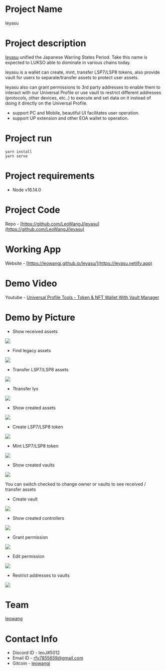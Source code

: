 # Project Name

Ieyasu

# Project description
[Ieyasu](https://en.wikipedia.org/wiki/Tokugawa_Ieyasu) unified the Japanese Warring States Period.
Take this name is expected to LUKSO able to dominate in various chains today.

Ieyasu is a wallet can create, mint, transfer LSP7/LSP8 tokens, also provide vault for users to separate/transfer assets to protect user assets.

Ieyasu also can grant permissions to 3rd party addresses to enable them to interact with our Universal Profile or use vault to restrict different addresses (protocols, other devices, etc..) to execute and set data on it instead of doing it directly on the Universal Profile.

- support PC and Mobile,  beautiful UI facilitates user operation.
- support UP extension and other EOA wallet to operation.



# Project run
```
yarn install 
yarn serve
```

# Project requirements
 - Node v16.14.0
# Project Code

Repo - [https://github.com/LeoWangJ/Ieyasu](https://github.com/LeoWangJ/Ieyasu)

# Working App

Website - [https://leowangj.github.io/leyasu/](https://leyasu.netlify.app)

# Demo Video

Youtube - [Universal Profile Tools - Token & NFT Wallet With Vault Manager](https://youtu.be/PxE2KuxBY0s)


# Demo by Picture 
- Show received assets  

![](./public/received.png)

- Find legacy assets  

![](./public/find_legacy_assets.png)

- Transfer LSP7/LSP8 assets  

![](./public/transfer.png)

- Ttransfer lyx  

![](./public/transfer_lyx.png)

- Show created assets  

![](./public/vaults.png)

- Create LSP7/LSP8 token   

![](./public/create_token.png)

- Mint LSP7/LSP8 token   

![](./public/mint_nft.png)

- Show created vaults   

![](./public/controllers.png)

 You can switch checked to change owner or vaults to see received / transfer assets 

- Create vault  

![](./public/create_vault.png)

- Show created controllers   

![](./public/created.png)

- Grant permission  

![](./public/grant_permission.png)

- Edit permission  

![](./public/edit_permission.png)

- Restrict addresses to vaults  

![](./public/restrict_address_to_vaults.png)

# Team
[leowang](https://github.com/LeoWangJ)
# Contact Info

- Discord ID - leoJ#5012
- Email ID - [rfv7855659@gmail.com](mailto:rfv7855659@gmail.com)
- Gitcoin - [leowangj](https://gitcoin.co/leowangj)